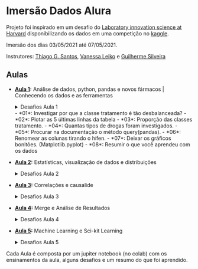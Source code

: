 # Imersão Dados Alura

Projeto foi inspirado em um desafio do [Laboratory innovation science at Harvard](https://lish.harvard.edu/) disponibilizando os dados em uma competição no [kaggle](https://www.kaggle.com/c/lish-moa).

Imersão dos dias 03/05/2021 até 07/05/2021.

Instrutores: [Thiago G. Santos](https://www.linkedin.com/in/thiago-gon%C3%A7alves-santos/), [Vanessa Leiko](https://www.linkedin.com/in/vanessa-leiko-oikawa-cardoso/) e [Guilherme Silveira](https://www.linkedin.com/in/guilhermeazevedosilveira/) 

## Aulas

- **[Aula 1](https://github.com/LincolnVS/ImersaoDadosAlura/blob/main/Aula_01.ipynb):** Análise de dados, python, pandas e novos fármacos | Conhecendo os dados e as ferramentas
    <details>
      <summary>Desafios Aula 1</summary>
        [Notebook de Resolução](https://github.com/LincolnVS/ImersaoDadosAlura/blob/main/Aula_01_Desafios.ipynb) 
    </details>
    - *01*: Investigar por que a classe tratamento é tão desbalanceada?
    - *02*: Plotar as 5 últimas linhas da tabela
    - *03*: Proporção das classes tratamento.
    - *04*: Quantas tipos de drogas foram investigados.
    - *05*: Procurar na documentação o método query(pandas). 
    - *06*: Renomear as colunas tirando o hífen. 
    - *07*: Deixar os gráficos bonitões. (Matplotlib.pyplot)
    - *08*: Resumir o que você aprendeu com os dados


- **[Aula 2]():** Estatísticas, visualização de dados e distribuições
    <details>
      <summary>Desafios Aula 2</summary>
        [Nada por enquanto]
    </details>

- **[Aula 3]():** Correlações e causalide
    <details>
      <summary>Desafios Aula 3</summary>
        [Nada por enquanto]
    </details>

- **[Aula 4]():** Merge e Análise de Resultados
    <details>
      <summary>Desafios Aula 4</summary>
        [Nada por enquanto]
    </details>

- **[Aula 5]():** Machine Learning e Sci-kit Learning
    <details>
      <summary>Desafios Aula 5</summary>
        [Nada por enquanto]
    </details>

Cada Aula é composta por um jupiter notebook (no colab) com os ensinamentos da aula, alguns desafios e um resumo do que foi aprendido.
